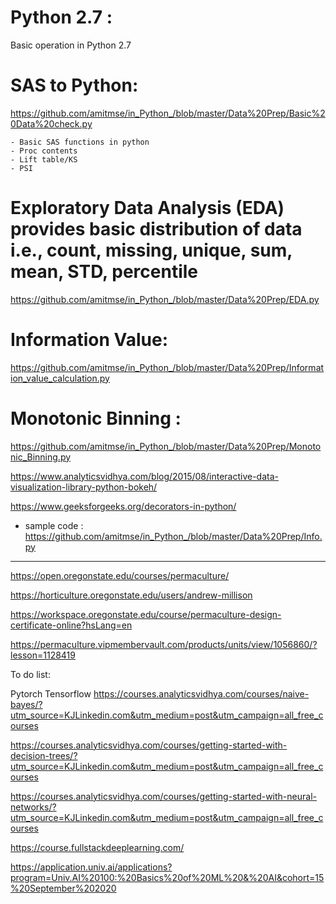 # Python 2.7 : 

Basic operation in Python 2.7

# SAS to Python:

https://github.com/amitmse/in_Python_/blob/master/Data%20Prep/Basic%20Data%20check.py

    - Basic SAS functions in python
    - Proc contents
    - Lift table/KS
    - PSI
    
# Exploratory Data Analysis (EDA) provides basic distribution of data i.e., count, missing, unique, sum, mean, STD, percentile

https://github.com/amitmse/in_Python_/blob/master/Data%20Prep/EDA.py

# Information Value:

https://github.com/amitmse/in_Python_/blob/master/Data%20Prep/Information_value_calculation.py

# Monotonic Binning : 

https://github.com/amitmse/in_Python_/blob/master/Data%20Prep/Monotonic_Binning.py

https://www.analyticsvidhya.com/blog/2015/08/interactive-data-visualization-library-python-bokeh/

https://www.geeksforgeeks.org/decorators-in-python/

-  sample code : https://github.com/amitmse/in_Python_/blob/master/Data%20Prep/Info.py
------------------------------------------------------------

https://open.oregonstate.edu/courses/permaculture/

https://horticulture.oregonstate.edu/users/andrew-millison

https://workspace.oregonstate.edu/course/permaculture-design-certificate-online?hsLang=en

https://permaculture.vipmembervault.com/products/units/view/1056860/?lesson=1128419

To do list:

Pytorch
Tensorflow
https://courses.analyticsvidhya.com/courses/naive-bayes/?utm_source=KJLinkedin.com&utm_medium=post&utm_campaign=all_free_courses

https://courses.analyticsvidhya.com/courses/getting-started-with-decision-trees/?utm_source=KJLinkedin.com&utm_medium=post&utm_campaign=all_free_courses

https://courses.analyticsvidhya.com/courses/getting-started-with-neural-networks/?utm_source=KJLinkedin.com&utm_medium=post&utm_campaign=all_free_courses

https://course.fullstackdeeplearning.com/

https://application.univ.ai/applications?program=Univ.AI%20100:%20Basics%20of%20ML%20&%20AI&cohort=15%20September%202020
